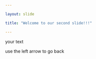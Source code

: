 ```yaml
---

layout: slide

title: "Welcome to our second slide!!!"

---
```


your text

use the left arrow to go back
